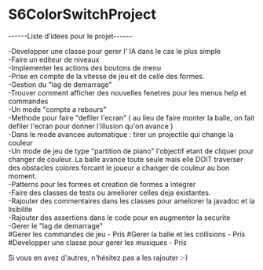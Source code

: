 # S6ColorSwitchProject
------Liste d'idees pour le projet------

-Developper une classe pour gerer l' IA dans le cas le plus simple</br>
-Faire un editeur de niveaux<br>
-Implementer les actions des boutons de menu<br>
-Prise en compte de la vitesse de jeu et de celle des formes.<br>
-Gestion du "lag de demarrage"<br>
-Trouver comment afficher des nouvelles fenetres pour les menus help et commandes<br>
-Un mode "compte a rebours"<br>
-Methode pour faire "defiler l'ecran" ( au lieu de faire monter la balle, on fait defiler l'ecran pour 
donner l'illusion qu'on avance )<br>
-Dans le mode avancee automatique : tirer un projectile qui change la couleur<br>
-Un mode de jeu de type "partition de piano" l'objectif etant de cliquer pour changer de couleur. La balle
avance toute seule mais elle DOIT traverser des obstacles colores forcant le joueur a changer de couleur au bon moment.<br>
-Patterns pour les formes et creation de formes a integrer<br>
-Faire des classes de tests ou ameliorer celles deja existantes.<br>
-Rajouter des commentaires dans les classes pour ameliorer la javadoc et la lisibilite<br>
-Rajouter des assertions dans le code pour en augmenter la securite<br>
-Gerer le "lag de demarrage"<br>
#Gerer les commandes de jeu - Pris
#Gerer la balle et les collisions - Pris
#Developper une classe pour gerer les musiques - Pris

Si vous en avez d'autres, n'hésitez pas a les rajouter :-)

